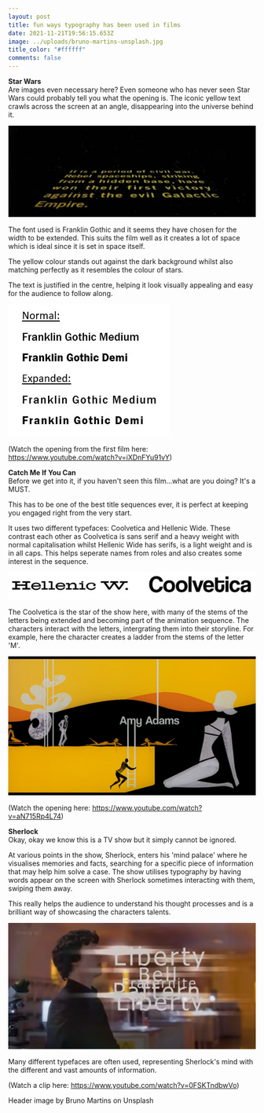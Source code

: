 ```yaml
---
layout: post
title: fun ways typography has been used in films
date: 2021-11-21T19:56:15.653Z
image: ../uploads/bruno-martins-unsplash.jpg
title_color: "#ffffff"
comments: false
---
```

**Star Wars**\
Are images even necessary here? Even someone who has never seen Star Wars could probably tell you what the opening is. The iconic yellow text crawls across the screen at an angle, disappearing into the universe behind it.

![Screenshot from 'Star Wars' (1977) film opening](../uploads/star-wars-opening.jpg)

The font used is Franklin Gothic and it seems they have chosen for the width to be extended. This suits the film well as it creates a lot of space which is ideal since it is set in space itself.

The yellow colour stands out against the dark background whilst also matching perfectly as it resembles the colour of stars. 

The text is justified in the centre, helping it look visually appealing and easy for the audience to follow along. 

![Screenshot of Franklin Gothic typeface](../uploads/fonts-star-wars.jpg)

(Watch the opening from the first film here: <https://www.youtube.com/watch?v=iXDnFYu91vY>)

**Catch Me If You Can**\
Before we get into it, if you haven't seen this film...what are you doing? It's a MUST. 

This has to be one of the best title sequences ever, it is perfect at keeping you engaged right from the very start. 

It uses two different typefaces: Coolvetica and Hellenic Wide. These contrast each other as Coolvetica is sans serif and a heavy weight with normal capitalisation whilst Hellenic Wide has serifs, is a light weight and is in all caps. This helps seperate names from roles and also creates some interest in the sequence.

![Screenshot of Hellenic Wide and Coolvetica typefaces](../uploads/catch-me-fonts.jpg)

The Coolvetica is the star of the show here, with many of the stems of the letters being extended and becoming part of the animation sequence. The characters interact with the letters, intergrating them into their storyline. For example, here the character creates a ladder from the stems of the letter 'M'. 

![Screenshot from 'Catch Me If You Can' film opening](../uploads/catch-me-if-you-can.png)

(Watch the opening here: <https://www.youtube.com/watch?v=aN715Rp4L74>)

**Sherlock**\
Okay, okay we know this is a TV show but it simply cannot be ignored.

At various points in the show, Sherlock, enters his 'mind palace' where he visualises memories and facts, searching for a specific piece of information that may help him solve a case. The show utilises typography by having words appear on the screen with Sherlock sometimes interacting with them, swiping them away. 

This really helps the audience to understand his thought processes and is a brilliant way of showcasing the characters talents.  

![Screenshot from 'Sherlock' tv show](../uploads/sherlock-mind-palace.jpg)

Many different typefaces are often used, representing Sherlock's mind with the different and vast amounts of information. 

(Watch a clip here: <https://www.youtube.com/watch?v=0FSKTndbwVo>)

Header image by Bruno Martins on Unsplash